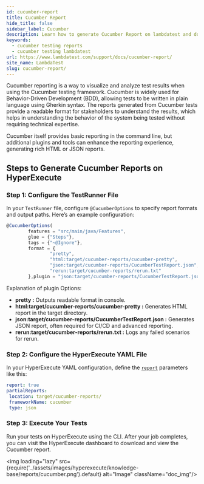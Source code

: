 ```yaml
---
id: cucumber-report
title: Cucumber Report
hide_title: false
sidebar_label: Cucumber
description: Learn how to generate Cucumber Report on lambdatest and download the reports from the dashboard
keywords:
  - cucumber testing reports
  - cucumber testing lambdatest 
url: https://www.lambdatest.com/support/docs/cucumber-report/
site_name: LambdaTest
slug: cucumber-report/
---
```

<script type="application/ld+json"
      dangerouslySetInnerHTML={{ __html: JSON.stringify({
       "@context": "https://schema.org",
        "@type": "BreadcrumbList",
        "itemListElement": [{
          "@type": "ListItem",
          "position": 1,
          "name": "LambdaTest",
          "item": "https://www.lambdatest.com"
        },{
          "@type": "ListItem",
          "position": 2,
          "name": "Support",
          "item": "https://www.lambdatest.com/support/docs/"
        },{
          "@type": "ListItem",
          "position": 3,
          "name": "Cucumber Report",
          "item": "https://www.lambdatest.com/support/docs/cucumber-report/"
        }]
      })
    }}
></script>
Cucumber reporting is a way to visualize and analyze test results when using the Cucumber testing framework. Cucumber is widely used for Behavior-Driven Development (BDD), allowing tests to be written in plain language using Gherkin syntax. The reports generated from Cucumber tests provide a readable format for stakeholders to understand the results, which helps in understanding the behavior of the system being tested without requiring technical expertise.

Cucumber itself provides basic reporting in the command line, but additional plugins and tools can enhance the reporting experience, generating rich HTML or JSON reports.

## Steps to Generate Cucumber Reports on HyperExecute

### Step 1: Configure the TestRunner File
In your `TestRunner` file, configure `@CucumberOptions` to specify report formats and output paths. Here’s an example configuration:

```javascript title="TestRunner.java"
@CucumberOptions(
        features = "src/main/java/Features",
        glue = {"Steps"},
        tags = {"~@Ignore"},
        format = {
                "pretty",
                "html:target/cucumber-reports/cucumber-pretty",
                "json:target/cucumber-reports/CucumberTestReport.json",
                "rerun:target/cucumber-reports/rerun.txt"
        },plugin = "json:target/cucumber-reports/CucumberTestReport.json")
```

Explanation of plugin Options:

- **pretty :** Outputs readable format in console.
- **html:target/cucumber-reports/cucumber-pretty :** Generates HTML report in the target directory.
- **json:target/cucumber-reports/CucumberTestReport.json :** Generates JSON report, often required for CI/CD and advanced reporting.
- **rerun:target/cucumber-reports/rerun.txt :** Logs any failed scenarios for rerun.

### Step 2: Configure the HyperExecute YAML File
In your HyperExecute YAML configuration, define the [`report`](https://www.lambdatest.com/support/docs/deep-dive-into-hyperexecute-yaml/#report) parameters like this:

```yaml title="hyperexecute.yaml"
report: true
partialReports:
 location: target/cucumber-reports/
 frameworkName: cucumber
 type: json
```

### Step 3: Execute Your Tests
Run your tests on HyperExecute using the CLI. After your job completes, you can visit the HyperExecute dashboard to download and view the Cucumber report.

<img loading="lazy" src={require('../assets/images/hyperexecute/knowledge-base/reports/cucumber.png').default} alt="Image" className="doc_img"/> 